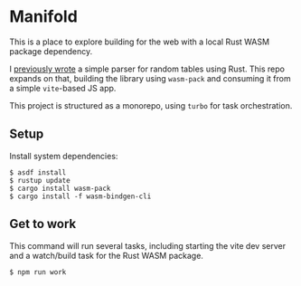 # Manifold

This is a place to explore building for the web with a local Rust WASM package
dependency.

I [previously wrote](https://github.com/solomonhawk/tabol-rust) a simple parser
for random tables using Rust. This repo expands on that, building the library
using `wasm-pack` and consuming it from a simple `vite`-based JS app.

This project is structured as a monorepo, using `turbo` for task orchestration.

## Setup

Install system dependencies:

    $ asdf install
    $ rustup update
    $ cargo install wasm-pack
    $ cargo install -f wasm-bindgen-cli

## Get to work

This command will run several tasks, including starting the vite dev server and
a watch/build task for the Rust WASM package.

    $ npm run work
